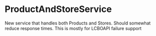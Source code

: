 # ProductAndStoreService
New service that handles both Products and Stores. Should somewhat reduce response times. This is mostly for LCBOAPI failure support
